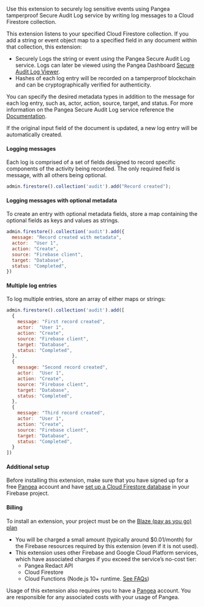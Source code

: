 Use this extension to securely log sensitive events using Pangea tamperproof Secure Audit Log service by writing log messages to a Cloud Firestore collection.

This extension listens to your specified Cloud Firestore collection. If you add a string or event object map to a specified field in any document within that collection, this extension:

- Securely Logs the string or event using the Pangea Secure Audit Log service. Logs can later be viewed using the Pangea Dashboard [Secure Audit Log Viewer](https://console.pangea.cloud/service/audit/logs).  
- Hashes of each log entry will be recorded on a tamperproof blockchain and can be cryptographically verified for authenticity.

You can specify the desired metadata types in addition to the message for each log entry, such as, actor, action, source, target, and status. For more information on the Pangea Secure Audit Log service reference the [Documentation](https://pangea.cloud/docs/audit/).

If the original input field of the document is updated, a new log entry will be automatically created.

#### Logging messages

Each log is comprised of a set of fields designed to record specific components of the activity being recorded. The only required field is message, with all others being optional.

```js
admin.firestore().collection('audit').add("Record created");
```

#### Logging messages with optional metadata

To create an entry with optional metadata fields, store a map containing the optional fields as keys and values as strings.

```js
admin.firestore().collection('audit').add({
  message: "Record created with metadata",
  actor:  "User 1",
  action: "Create",
  source: "Firebase client",
  target: "Database",
  status: "Completed",
})
```

#### Multiple log entries

To log multiple entries, store an array of either maps or strings:

```js
admin.firestore().collection('audit').add([
  {
    message: "First record created",
    actor:  "User 1",
    action: "Create",
    source: "Firebase client",
    target: "Database",
    status: "Completed",
  },
  {
    message: "Second record created",
    actor:  "User 1",
    action: "Create",
    source: "Firebase client",
    target: "Database",
    status: "Completed",
  },
  {
    message: "Third record created",
    actor:  "User 1",
    action: "Create",
    source: "Firebase client",
    target: "Database",
    status: "Completed",
  }
])
```

#### Additional setup

Before installing this extension, make sure that you have signed up for a free [Pangea](https://pangea.cloud/signup?utm_medium=google-marketplace&utm_source=marketplace&utm_campaign=firebase-extension-audit) account and have [set up a Cloud Firestore database](https://firebase.google.com/docs/firestore/quickstart) in your Firebase project.

#### Billing
To install an extension, your project must be on the [Blaze (pay as you go) plan](https://firebase.google.com/pricing)

- You will be charged a small amount (typically around $0.01/month) for the Firebase resources required by this extension (even if it is not used).
- This extension uses other Firebase and Google Cloud Platform services, which have associated charges if you exceed the service’s no-cost tier:
  - Pangea Redact API
  - Cloud Firestore
  - Cloud Functions (Node.js 10+ runtime. [See FAQs](https://firebase.google.com/support/faq#extensions-pricing))

Usage of this extension also requires you to have a [Pangea](https://pangea.cloud/signup?utm_medium=google-marketplace&utm_source=marketplace&utm_campaign=firebase-extension-audit) account. You are responsible for any associated costs with your usage of Pangea.
